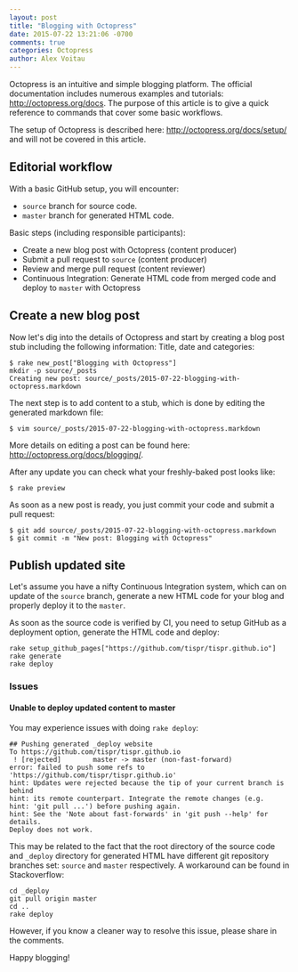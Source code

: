 ```yaml
---
layout: post
title: "Blogging with Octopress"
date: 2015-07-22 13:21:06 -0700
comments: true
categories: Octopress
author: Alex Voitau
---
```

Octopress is an intuitive and simple blogging platform. The official documentation includes numerous examples and tutorials: http://octopress.org/docs. The purpose of this article is to give a quick reference to commands that cover some basic workflows. 

The setup of Octopress is described here: http://octopress.org/docs/setup/ and will not be covered in this article.

## Editorial workflow
With a basic GitHub setup, you will encounter:

- `source` branch for source code.
- `master` branch for generated HTML code.

Basic steps (including responsible participants):

- Create a new blog post with Octopress (content producer)
- Submit a pull request to `source` (content producer)
- Review and merge pull request (content reviewer)
- Continuous Integration: Generate HTML code from merged code and deploy to `master` with Octopress

## Create a new blog post
Now let's dig into the details of Octopress and start by creating a blog post stub including the following information: Title, date and categories:
```
$ rake new_post["Blogging with Octopress"]
mkdir -p source/_posts
Creating new post: source/_posts/2015-07-22-blogging-with-octopress.markdown
```

The next step is to add content to a stub, which is done by editing the generated markdown file:
```
$ vim source/_posts/2015-07-22-blogging-with-octopress.markdown
```

More details on editing a post can be found here: http://octopress.org/docs/blogging/. 

After any update you can check what your freshly-baked post looks like:
```
$ rake preview
```

As soon as a new post is ready, you just commit your code and submit a pull request:
```
$ git add source/_posts/2015-07-22-blogging-with-octopress.markdown
$ git commit -m "New post: Blogging with Octopress"
```

## Publish updated site
Let's assume you have a nifty Continuous Integration system, which can on update of the `source` branch, generate a new HTML code for your blog and properly deploy it to the `master`.

As soon as the source code is verified by CI, you need to setup GitHub as a deployment option, generate the HTML code and deploy:
```
rake setup_github_pages["https://github.com/tispr/tispr.github.io"]
rake generate
rake deploy
```

### Issues
#### Unable to deploy updated content to master
You may experience issues with doing `rake deploy`:

```
## Pushing generated _deploy website
To https://github.com/tispr/tispr.github.io
 ! [rejected]        master -> master (non-fast-forward)
error: failed to push some refs to 'https://github.com/tispr/tispr.github.io'
hint: Updates were rejected because the tip of your current branch is behind
hint: its remote counterpart. Integrate the remote changes (e.g.
hint: 'git pull ...') before pushing again.
hint: See the 'Note about fast-forwards' in 'git push --help' for details.
Deploy does not work.
```

This may be related to the fact that the root directory of the source code and `_deploy` directory for generated HTML have
different git repository branches set: `source` and `master` respectively. A workaround can be found in Stackoverflow:

```
cd _deploy
git pull origin master
cd ..
rake deploy
```

However, if you know a cleaner way to resolve this issue, please share in the comments.

Happy blogging!
